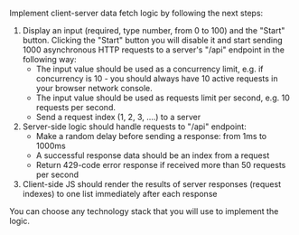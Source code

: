 Implement client-server data fetch logic by following the next steps:

1. Display an input (required, type number, from 0 to 100) and the "Start" button. Clicking the "Start" button you will disable it and start sending 1000 asynchronous HTTP requests to a server's "/api" endpoint in the following way:
   * The input value should be used as a concurrency limit, e.g. if concurrency is 10 - you should always have 10 active requests in your browser network console. 
   * The input value should be used as requests limit per second, e.g. 10 requests per second.
   * Send a request index (1, 2, 3, ....) to a server
2. Server-side logic should handle requests to "/api" endpoint:
   * Make a random delay before sending a response: from 1ms to 1000ms
   * A successful response data should be an index from a request
   * Return 429-code error response if received more than 50 requests per second
3. Client-side JS should render the results of server responses (request indexes) to one list immediately after each response

You can choose any technology stack that you will use to implement the logic.

